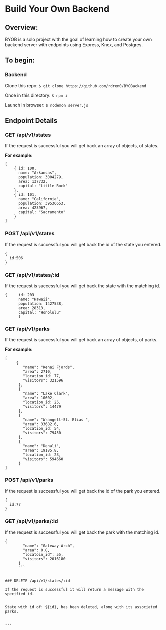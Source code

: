 # Build Your Own Backend

## Overview:

BYOB is a solo project with the goal of learning how to create your own backend server with endpoints using Express, Knex, and Postgres.

## To begin:

### Backend

Clone this repo: `$ git clone https://github.com/rdren0/BYOBackend`

Once in this directory: `$ npm i`

Launch in browser: `$ nodemon server.js`

## Endpoint Details

### GET /api/v1/states

If the request is successful you will get back an array of objects, of states.

**For example:**

```
[
    { id: 100,
      name: "Arkansas",
      population: 3004279,
      area: 137732,
      capital: "Little Rock"
    },
    { id: 101,
      name: "California",
      population: 39536653,
      area: 423967,
      capital: "Sacramento"
    }
]
```

### POST /api/v1/states

If the request is successful you will get back the id of the state you entered.


```
{
  id:506
}
```

### GET /api/v1/states/:id

If the request is successful you will get back the state with the matching id.

```
{     id: 203
      name: "Hawaii",
      population: 1427538,
      area: 28313,
      capital: "Honolulu"
      }
```

### GET /api/v1/parks

If the request is successful you will get back an array of objects, of parks.

**For example:**

```
[
     {
        "name": "Kenai Fjords",
        "area": 2710,
        "location_id: 77,
        "visitors": 321596
      },
      {
        "name": "Lake Clark",
        "area": 10602,
        "location_id: 25,
        "visitors": 14479
      },
      {
        "name": "Wrangell–St. Elias ",
        "area": 33682.6,
        "location_id: 54,
        "visitors": 79450
      },
      {
        "name": "Denali",
        "area": 19185.8,
        "location_id: 23,
        "visitors": 594660
      }
]
```

### POST /api/v1/parks

If the request is successful you will get back the id of the park you entered.


```
{
  id:77
}
```

### GET /api/v1/parks/:id

If the request is successful you will get back the park with the matching id.
```
{
        "name": "Gateway Arch",
        "area": 0.8,
        "locatoin_id": 55,
        "visitors": 2016180
      }
      ```


### DELETE /api/v1/states/:id

If the request is successful it will return a message with the specified id.


```
`State with id of: ${id}, has been deleted, along with its associated parks.`
```

---

